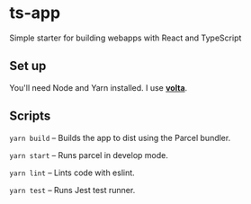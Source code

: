# ts-app
Simple starter for building webapps with React and TypeScript

## Set up
You'll need Node and Yarn installed. I use [**volta**](https://volta.sh/).

## Scripts

`yarn build` – Builds the app to dist using the Parcel bundler.

`yarn start` – Runs parcel in develop mode.

`yarn lint` – Lints code with eslint.

`yarn test` – Runs Jest test runner.

